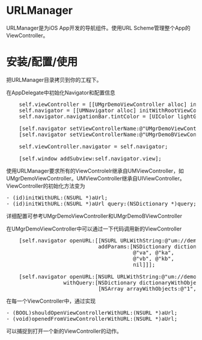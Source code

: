 URLManager
=============

URLManager是为iOS App开发的导航组件。使用URL Scheme管理整个App的ViewController。

安装/配置/使用
======================

把URLManager目录拷贝到你的工程下。

在AppDelegate中初始化Navigator和配置信息

<pre>
    self.viewController = [[UMgrDemoViewController alloc] initWithURL:[NSURL URLWithString:@"um://demo"]];
    self.navigator = [[UMNavigator alloc] initWithRootViewController:self.viewController];
    self.navigator.navigationBar.tintColor = [UIColor lightGrayColor];

    [self.navigator setViewControllerName:@"UMgrDemoViewController" forURL:@"um://demo"];
    [self.navigator setViewControllerName:@"UMgrDemoBViewController" forURL:@"um://demob"];

    self.viewController.navigator = self.navigator;
    
    [self.window addSubview:self.navigator.view];
</pre>

使用URLManager要求所有的ViewControlelr继承自UMViewController，如UMgrDemoViewController。UMViewController继承自UIViewController。
ViewController的初始化方法变为

<pre>
- (id)initWithURL:(NSURL *)aUrl;
- (id)initWithURL:(NSURL *)aUrl query:(NSDictionary *)query;
</pre>

详细配置可参考UMgrDemoViewController和UMgrDemoBViewController

在UMgrDemoViewController中可以通过一下代码调用新的ViewController

<pre>
    [self.navigator openURL:[[NSURL URLWithString:@"um://demob/path/aaa"]
                             addParams:[NSDictionary dictionaryWithObjectsAndKeys:
                                        @"va", @"ka",
                                        @"vb", @"kb",
                                        nil]]];

    [self.navigator openURL:[NSURL URLWithString:@"um://demob/?a=b"]
                  withQuery:[NSDictionary dictionaryWithObjectsAndKeys:
                             [NSArray arrayWithObjects:@"1", @"2", nil], @"q_key", nil]];
</pre>

在每一个ViewController中，通过实现

<pre>
- (BOOL)shouldOpenViewControllerWithURL:(NSURL *)aUrl;
- (void)openedFromViewControllerWithURL:(NSURL *)aUrl;
</pre>

可以捕捉到打开一个新的ViewController的动作。


